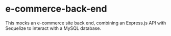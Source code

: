 # e-commerce-back-end
This mocks an e-commerce site back end, combining an Express.js API with Sequelize to interact with a MySQL database.
